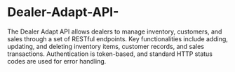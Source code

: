# Dealer-Adapt-API-
The Dealer Adapt API allows dealers to manage inventory, customers, and sales through a set of RESTful endpoints. Key functionalities include adding, updating, and deleting inventory items, customer records, and sales transactions. Authentication is token-based, and standard HTTP status codes are used for error handling.
